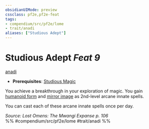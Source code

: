 ```yaml
---
obsidianUIMode: preview
cssclass: pf2e,pf2e-feat
tags:
- compendium/src/pf2e/lome
- trait/anadi
aliases: ["Studious Adept"]
---
```

# Studious Adept  *Feat 9*  
[anadi](anadi-lome.md "Anadi Ancestry & Heritage Trait")  

- **Prerequisites**: [Studious Magic](studious-magic-lome.md)

You achieve a breakthrough in your exploration of magic. You gain [humanoid form](humanoid-form.md) and [mirror image](mirror-image.md) as 2nd-level arcane innate spells.

You can cast each of these arcane innate spells once per day.

*Source: Lost Omens: The Mwangi Expanse p. 106*  
%% #compendium/src/pf2e/lome #trait/anadi %%